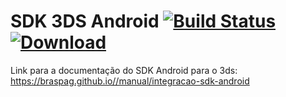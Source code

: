 # SDK 3DS Android [![Build Status](https://travis-ci.com/Braspag/braspag-3ds-android.svg?branch=master)](https://travis-ci.com/Braspag/braspag-3ds-android) [ ![Download](https://api.bintray.com/packages/braspag/braspag3ds/braspag3ds/images/download.svg) ](https://bintray.com/braspag/braspag3ds/braspag3ds/_latestVersion)

Link para a documentação do SDK Android para o 3ds: https://braspag.github.io//manual/integracao-sdk-android
